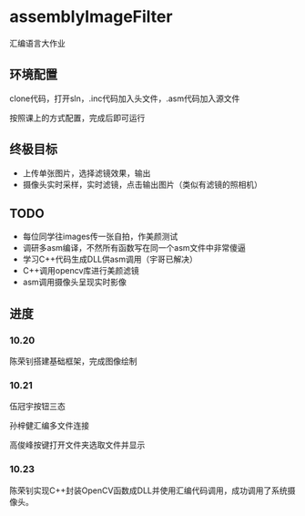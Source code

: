 # assemblyImageFilter
汇编语言大作业

## 环境配置
clone代码，打开sln，.inc代码加入头文件，.asm代码加入源文件

按照课上的方式配置，完成后即可运行

## 终极目标
+ 上传单张图片，选择滤镜效果，输出
+ 摄像头实时采样，实时滤镜，点击输出图片（类似有滤镜的照相机）

## TODO
+ 每位同学往images传一张自拍，作美颜测试
+ 调研多asm编译，不然所有函数写在同一个asm文件中非常傻逼
+ 学习C++代码生成DLL供asm调用（宇哥已解决）
+ C++调用opencv库进行美颜滤镜
+ asm调用摄像头呈现实时影像


## 进度
### 10.20
陈荣钊搭建基础框架，完成图像绘制

### 10.21
伍冠宇按钮三态

孙梓健汇编多文件连接

高俊峰按键打开文件夹选取文件并显示

### 10.23
陈荣钊实现C++封装OpenCV函数成DLL并使用汇编代码调用，成功调用了系统摄像头。
